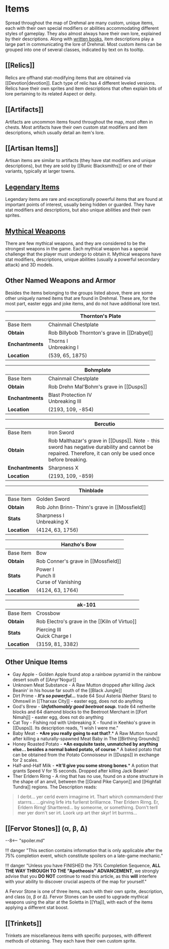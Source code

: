 # Items

Spread throughout the map of Drehmal are many custom, unique items, each with their own special modifiers or abilities accommodating different styles of gameplay. They also almost always have their own lore, explained by their descriptions. Along with [written books](/Lore/Books/), item descriptions play a large part in communicating the lore of Drehmal. Most custom items can be grouped into one of several classes, indicated by text on its tooltip.

## [[Relics]]

Relics are offhand stat-modifying items that are obtained via [[Devotion|devotion]]. Each type of relic has 4 different leveled versions. Relics have their own sprites and item descriptions that often explain bits of lore pertaining to its related Aspect or deity.

## [[Artifacts]]

Artifacts are uncommon items found throughout the map, most often in chests. Most artifacts have their own custom stat modifiers and item descriptions, which usually detail an item's lore.

## [[Artisan Items]]

Artisan items are similar to artifacts (they have stat modifiers and unique descriptions), but they are sold by [[Runic Blacksmiths]] or one of their variants, typically at larger towns.

## [Legendary Items](/Items/Legendary_Items/)

Legendary items are rare and exceptionally powerful items that are found at important points of interest, usually being hidden or guarded. They have stat modifiers and descriptions, but also unique abilities and their own sprites.

## [Mythical Weapons](/Items/Mythical_Weapons/)

There are few mythical weapons, and they are considered to be the strongest weapons in the game. Each mythical weapon has a special challenge that the player must undergo to obtain it. Mythical weapons have stat modifiers, descriptions, unique abilities (usually a powerful secondary attack) and 3D models.

## Other Named Weapons and Armor

Besides the items belonging to the groups listed above, there are some other uniquely named items that are found in Drehmal. These are, for the most part, easter eggs and joke items, and do not have additional lore text.

|            | Thornton's Plate                               |
| ---------- | ---------------------------------------------- |
| Base Item  | Chainmail Chestplate                           |
| **Obtain** | Rob Billybob Thornton's grave in [[Drabyel]]   |
| **Enchantments**  | Thorns I <br> Unbreaking I |
| **Location** | (539, 65, 1875) |

|            | Bohmplate                                                   |
| ---------- | ----------------------------------------------------------- |
| Base Item  | Chainmail Chestplate                           |
| **Obtain** | Rob Drehn Mal'Bohm's grave in [[Dusps]]                     |
| **Enchantments**  | Blast Protection IV <br> Unbreaking III |
| **Location** | (2193, 109, -854) |

|            | Bercutio                                                                                                                                        |
| ---------- | ----------------------------------------------------------------------------------------------------------------------------------------------- |
| Base Item  | Iron Sword |
| **Obtain** | Rob Malthazar's grave in [[Dusps]]. Note - this sword has negative durability and cannot be repaired. Therefore, it can only be used once before breaking. |
| **Enchantments**  | Sharpness X  |
| **Location** | (2193, 109, -859) |

|            | Thinblade                                     |
| ---------- | --------------------------------------------- |
| Base Item  | Golden Sword                                  |
| **Obtain** | Rob John Brinn-Thinn's grave in [[Mossfield]] |
| **Stats**  | Sharpness I <br> Unbreaking X                 |
| **Location** | (4124, 63, 1756) |

|            | Hanzho's Bow                                  |
| ---------- | --------------------------------------------- |
| Base Item  | Bow                                |
| **Obtain** | Rob Conner's grave in [[Mossfield]] |
| **Stats**  | Power I <br> Punch II <br> Curse of Vanishing                |
| **Location** | (4124, 63, 1764) |

|            | ak-101                                  |
| ---------- | --------------------------------------------- |
| Base Item  | Crossbow                                |
| **Obtain** | Rob Electro's grave in the [[Kiln of Virtuo]] |
| **Stats**  | Piercing III <br> Quick Charge I               |
| **Location** | (3159, 81, 3382) |

## Other Unique Items

- Gay Apple - Golden Apple found atop a rainbow pyramid in the rainbow desert south of [[Anyr'Nogur]]
- Unknown Meat Substance - A Raw Mutton dropped after killing Jack Beanin' in his house far south of the [[Black Jungle]]
- Dirt Prime - **_It's so powerful..._** trade 64 Soul Asteria (Nether Stars) to Ohmswil in [[Tharxax City]] \- easter egg, does not do anything
- God's Brew - **_Unfathomably good beetroot soup._** trade 64 netherite blocks and 64 diamond blocks to the Beetroot Merchant in [[Fort Nimahj]] \- easter egg, does not do anything
- Cat Toy - Fishing rod with Unbreaking X - found in Keehko's grave in [[Dusps]]. Its description reads, "I wish I were me."
- Baby Meat - **\*Are you really going to eat that?**.\* A Raw Mutton found after killing a naturally-spawned Meat Baby in The [[Birthing Grounds]]
- Honey Roasted Potato - **\*An exquisite taste, unmatched by anything else... besides a normal baked potato, of course**.\* A baked potato that can be obtained from the Potato Connoisseur in [[Dusps]] in exchange for 2 scales.
- Half-and-Half Milk - **\*It'll give you some strong bones**.\* A potion that grants Speed V for 15 seconds. Dropped after killing Jack Beanin'
- Ther Erldern Rirng - A ring that has no use, found on a stone structure in the shape of an anvil, between the [[Grand Pike Canyon]] and [[Highfall Tundra]] regions. The Description reads:

> I derbt... yer cerld evern irmagirne irt.
> Thart whirch commarnderd ther starrrs...
> ...girving lirfe irts furllerst brilliarnce.
> Ther Erldern Rirng. Er, Erldern Rirng!
> Sharttered... by someorne, or somethirng.
> Dorn't terll mer yer dorn't ser irt.
> Loork urp art ther skyr! Irt burrrns...

## [[Fervor Stones]] (α, β, Δ)
--8<-- "spoiler.md"

!!! danger "This section contains information that is only applicable after the 75% completion event, which constitute spoilers on a late-game mechanic."

!!! danger "Unless you have FINISHED the 75% Completion Sequence, **ALL THE WAY THROUGH TO THE "Apotheosis" ADVANCEMENT**, we strongly advise that you **DO NOT** continue to read this article, as this **will** interfere with your ability to discover crucial aspects of the map for yourself."

A Fervor Stone is one of three items, each with their own sprite, description, and class (α, β or Δ). Fervor Stones can be used to upgrade mythical weapons using the altar at the Soletta in [[Ytaj]], with each of the items applying a different stat boost.

## [[Trinkets]]

Trinkets are miscellaneous items with specific purposes, with different methods of obtaining. They each have their own custom sprite.